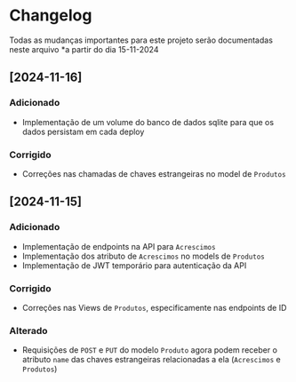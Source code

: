 # Changelog

Todas as mudanças importantes para este projeto serão documentadas neste arquivo *a partir do dia 15-11-2024

## [2024-11-16]

### Adicionado
- Implementação de um volume do banco de dados sqlite para que os dados persistam em cada deploy

### Corrigido
- Correções nas chamadas de chaves estrangeiras no model de `Produtos`

## [2024-11-15]

### Adicionado
- Implementação de endpoints na API para `Acrescimos`
- Implementação dos atributo de `Acrescimos` no models de `Produtos`
- Implementação de JWT temporário para autenticação da API

### Corrigido
- Correções nas Views de `Produtos`, especificamente nas endpoints de ID

### Alterado
- Requisições de `POST` e `PUT` do modelo `Produto` agora podem receber o atributo `name` das chaves estrangeiras relacionadas a ela (`Acrescimos` e `Produtos`)
